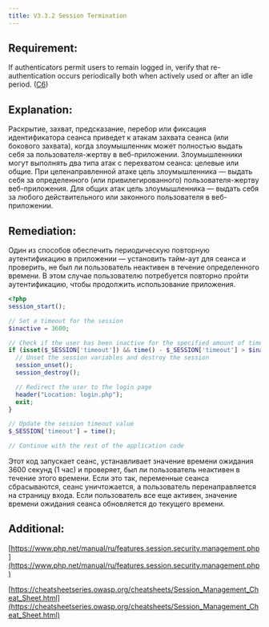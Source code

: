 ```yaml
---
title: V3.3.2 Session Termination
---
```




## Requirement:

If authenticators permit users to remain logged in, verify that re-authentication occurs periodically both when actively used or after an idle period. ([C6](https://owasp.org/www-project-proactive-controls/#div-numbering))

## Explanation:

Раскрытие, захват, предсказание, перебор или фиксация идентификатора сеанса приведет к атакам захвата сеанса (или бокового захвата), когда злоумышленник может полностью выдать себя за пользователя-жертву в веб-приложении. Злоумышленники могут выполнять два типа атак с перехватом сеанса: целевые или общие. При целенаправленной атаке цель злоумышленника — выдать себя за определенного (или привилегированного) пользователя-жертву веб-приложения. Для общих атак цель злоумышленника — выдать себя за любого действительного или законного пользователя в веб-приложении.

## Remediation:

Один из способов обеспечить периодическую повторную аутентификацию в приложении — установить тайм-аут для сеанса и проверить, не был ли пользователь неактивен в течение определенного времени. В этом случае пользователю потребуется повторно пройти аутентификацию, чтобы продолжить использование приложения.


```php title:Example
<?php
session_start();

// Set a timeout for the session
$inactive = 3600;

// Check if the user has been inactive for the specified amount of time
if (isset($_SESSION['timeout']) && time() - $_SESSION['timeout'] > $inactive) {
  // Unset the session variables and destroy the session
  session_unset();
  session_destroy();

  // Redirect the user to the login page
  header("Location: login.php");
  exit;
}

// Update the session timeout value
$_SESSION['timeout'] = time();

// Continue with the rest of the application code
```


Этот код запускает сеанс, устанавливает значение времени ожидания 3600 секунд (1 час) и проверяет, был ли пользователь неактивен в течение этого времени. Если это так, переменные сеанса сбрасываются, сеанс уничтожается, а пользователь перенаправляется на страницу входа. Если пользователь все еще активен, значение времени ожидания сеанса обновляется до текущего времени.




## Additional:

[https://www.php.net/manual/ru/features.session.security.management.php](https://www.php.net/manual/ru/features.session.security.management.php)

[https://cheatsheetseries.owasp.org/cheatsheets/Session_Management_Cheat_Sheet.html](https://cheatsheetseries.owasp.org/cheatsheets/Session_Management_Cheat_Sheet.html)




